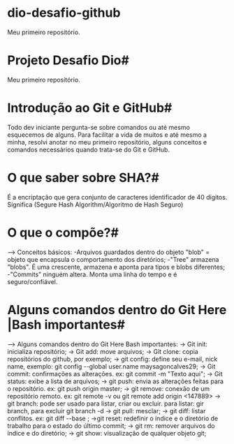 # dio-desafio-github
Meu primeiro repositório.
# Projeto Desafio Dio#
Meu primeiro repositório.
# Introdução ao Git e GitHub#
Todo dev iniciante pergunta-se sobre comandos ou até mesmo esquecemos de alguns. Para facilitar a vida de muitos e até mesmo a minha, resolvi anotar no meu primeiro repositório, alguns conceitos e comandos necessários quando trata-se do Git e GitHub. 
# O que saber sobre SHA?#
É a encriptação que gera conjunto de caracteres identificador de 40 dígitos. Significa (Segure Hash Algorithm/Algoritmo de Hash Seguro)
#  O que o compõe?#
--> Conceitos básicos:
-Arquivos guardados dentro do objeto "blob" = objeto que encapsula o comportamento dos diretórios;
-"Tree" armazena "blobs". É uma crescente, armazena e aponta para tipos e blobs diferentes;
-"Commits" ninguém altera. Monta uma linha do tempo e é seguro/confiável.
# Alguns comandos dentro do Git Here |Bash importantes#
--> Alguns comandos dentro do Git Here Bash importantes:
-> Git init: inicializa repositório;
-> Git add: move arquivos;
-> Git clone: copia repositórios do github, por exemplo;
-> git config: define seu e-mail, nick name, exemplo: git config --global user.name maysagoncalves29;
-> Git commit: confirmações as alterações. ex: git commit -m "Texto aqui"; 
-> Git status: exibe a lista de arquivos;
-> git push: envia as alterações feitas para o repositório. ex: git push origin master;
-> git remove: conexão de um repositório remoto. ex: git remote -v ou git remote add origin <147889>
-> git branch: pode ser usado para listar, criar ou excluir. para listar: gir branch, para excluir git branch -d <branch-name>
-> git pull: mesclar;
-> git diff: listar conflitos. ex: git diff --base <file-name>;
->git reset: redefinir o índice e o diretório de trabalho para o estado do último commit;
-> git rm: remover arquivos do índice e do diretório;
-> git show: visualização de qualquer objeto git;
